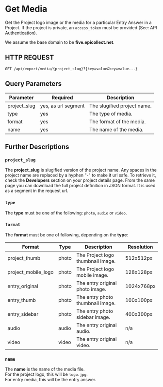 # Get Media

Get the Project logo image or the media for a particular Entry Answer in a Project. If the project is private, an `access_token` must be provided (See: API Authentication).

We assume the base domain to be **five.epicollect.net**.

## HTTP REQUEST

`GET /api/export/media/{project_slug}?{key=value&key=value...}`

## Query Parameters

| Parameter     | Required            | Description                 |
| ------------- | ------------------- | --------------------------- |
| project\_slug | yes, as url segment | The slugified project name. |
| type          | yes                 | The type of media.          |
| format        | yes                 | The format of the media.    |
| name          | yes                 | The name of the media.      |

## Further Descriptions

### `project_slug`

The **project\_slug** is slugified version of the project name. Any spaces in the project name are replaced by a hyphen "-" to make it url safe. To retrieve it, check the **Developers** section on your project details page. From the same page you can download the full project definition in JSON format. It is used as a segment in the request url.

### `type`

The **type** must be one of the following: `photo`, `audio` or `video`.

### `format`

The **format** must be one of following, depending on the **type**:

| Format                | Type  | Description                       | Resolution |
| --------------------- | ----- | --------------------------------- | ---------- |
| project\_thumb        | photo | The Project logo thumbnail image. | 512x512px  |
| project\_mobile\_logo | photo | The Project logo mobile image.    | 128x128px  |
| entry\_original       | photo | The entry original photo image.   | 1024x768px |
| entry\_thumb          | photo | The entry photo thumbnail image.  | 100x100px  |
| entry\_sidebar        | photo | The entry photo sidebar image.    | 400x300px  |
| audio                 | audio | The entry original audio.         | n/a        |
| video                 | video | The entry original video.         | n/a        |

### `name`

The **name** is the name of the media file.\
For the project logo, this will be `logo.jpg`.\
For entry media, this will be the entry answer.
